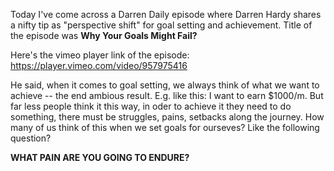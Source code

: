 Today I've come across a Darren Daily episode where Darren Hardy shares a nifty tip as "perspective shift" for goal setting and achievement. Title of the episode was **Why Your Goals Might Fail?**

Here's the vimeo player link of the episode:
https://player.vimeo.com/video/957975416

He said, when it comes to goal setting, we always think of what we want to achieve -- the end ambious result. E.g. like this: I want to earn $1000/m. But far less people think it this way, in oder to achieve it they need to do something, there must be struggles, pains, setbacks along the journey. How many of us think of this when we set goals for ourseves? Like the following question?

**WHAT PAIN ARE YOU GOING TO ENDURE?**

